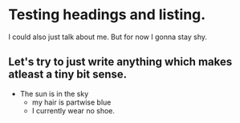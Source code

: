 # Testing headings and listing.

I could also just talk about me. But for now I gonna stay shy.

## Let's try to just write anything which makes atleast a tiny bit sense.

- The sun is in the sky
  - my hair is partwise blue
  - I currently wear no shoe. 
  
